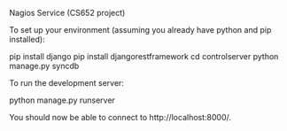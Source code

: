 Nagios Service (CS652 project)

To set up your environment (assuming you already have python and pip installed):

pip install django
pip install djangorestframework
cd controlserver
python manage.py syncdb

To run the development server:

python manage.py runserver

You should now be able to connect to http://localhost:8000/.

